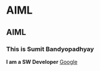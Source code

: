 # AIML
## AIML 
### This is Sumit Bandyopadhyay
**I am a SW Developer**
[Google](http://www.google.com)
